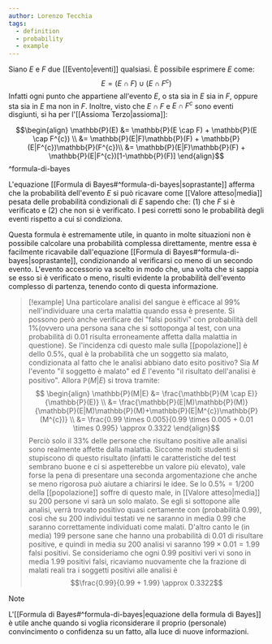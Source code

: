 ```yaml
---
author: Lorenzo Tecchia
tags:
  - definition
  - probability
  - example
---
```

Siano $E$ e $F$ due [[Evento|eventi]] qualsiasi. È possibile esprimere $E$ come: $$E = (E \cap F)\cup (E \cap F^{c})$$
Infatti ogni punto che appartiene all'evento $E$, o sta sia in $E$ sia in $F$, oppure sta sia in $E$ ma non in $F$. Inoltre, visto che $E \cap F$ e $E \cap F^{c}$ sono eventi disgiunti, si ha per l'[[Assioma Terzo|assioma]]:

$$\begin{align}
\mathbb{P}(E) &= \mathbb{P}(E \cap F) + \mathbb{P}(E \cap F^{c}) \\
&= \mathbb{P}(E|F)\mathbb{P}(F) + \mathbb{P}(E|F^{c})\mathbb{P}(F^{c})\\
&= \mathbb{P}(E|F)\mathbb{P}(F) + \mathbb{P}(E|F^{c})[1-\mathbb{P}(F)]
\end{align}$$
^formula-di-bayes

L'equazione [[Formula di Bayes#^formula-di-bayes|soprastante]] afferma che la probabilità dell'evento $E$ si può ricavare come [[Valore atteso|media]] pesata delle probabilità condizionali di $E$ sapendo che: $(1)$ che $F$ si è verificato e $(2)$ che non si è verificato. I pesi corretti sono le probabilità degli eventi rispetto a cui si condiziona. 

Questa formula è estremamente utile, in quanto in molte situazioni non è possibile calcolare una probabilità complessa direttamente, mentre essa è facilmente ricavabile dall'equazione [[Formula di Bayes#^formula-di-bayes|soprastante]], condizionando al verificarsi co meno di un secondo evento. L'evento accessorio va scelto in modo che, una volta che si sappia se esso si è verificato o meno, risulti evidente la probabilità dell'evento complesso di partenza, tenendo conto di questa informazione.
>[!example]
> Una particolare analisi del sangue è efficace al $99\%$ nell'individuare una certa malattia quando essa è presente. Si possono però anche verificare dei "falsi positivi" con probabilità dell $1\%$(ovvero una persona sana che si sottoponga al test, con una probabilità di $0.01$ risulta erroneamente affetta dalla malattia in questione). Se l'incidenza cdi questo male sulla [[popolazione]] è dello $0.5\%$, qual è la probabilità che un soggetto sia malato, condizionata al fatto che le analisi abbiano dato esito positivo?
> Sia $M$ l'evento "il soggetto è malato" ed $E$ l'evento "il risultato dell'analisi è positivo". Allora $\mathbb{P}(M|E)$ si trova tramite:$$ \begin{align}
\mathbb{P}(M|E) &= \frac{\mathbb{P}(M \cap E)}{\mathbb{P}(E)} \\
&= \frac{\mathbb{P}(E|M)\mathbb{P}(M)}{\mathbb{P}(E|M)\mathbb{P}(M)+\mathbb{P}(E|M^{c})\mathbb{P}(M^{c})} \\
&= \frac{0.99 \times 0.005}{0.99 \times 0.005 + 0.01 \times 0.995} \approx 0.3322
\end{align}$$
Perciò solo il $33\%$ delle persone che risultano positive alle analisi sono realmente affette dalla malattia. Siccome molti studenti si stupiscono di questo risultato (infatti le caratteristiche del test sembrano buone e ci si aspetterebbe un valore più elevato), vale forse la pena di presentare una seconda argomentazione che anche se meno rigorosa può aiutare a chiarirsi le idee.
Se lo $0.5\% = 1/200$ della [[popolazione]] soffre di questo male, in [[Valore atteso|media]] su $200$ persone vi sarà un solo malato. Se egli si sottopone alle analisi, verrà trovato positivo quasi certamente con (probabilità $0.99$), così che su $200$ individui testati ve ne saranno in media $0.99$ che saranno correttamente individuati come malati. D'altro canto le (in media) 199 persone sane che hanno una probabilità di $0.01$ di risultare positive, e quindi in media su $200$ analisi vi saranno $199 \times 0.01 = 1.99$ falsi positivi. Se consideriamo che ogni $0.99$ positivi veri vi sono in media $1.99$ positivi falsi, ricaviamo nuovamente che la frazione di malati reali tra i soggetti positivi alle analisi è$$\frac{0.99}{0.99 + 1.99} \approx 0.3322$$

>[!note] 
> L'[[Formula di Bayes#^formula-di-bayes|equazione della formula di Bayes]] è utile anche quando si voglia riconsiderare il proprio (personale) convincimento o confidenza su un fatto, alla luce di nuove informazioni.
